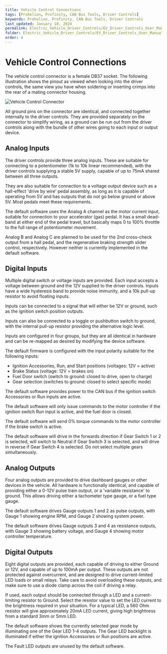 ```yaml
---
title: Vehicle Control Connections
tags: [Prohelion, Profinity, CAN Bus Tools, Driver Controls]
keywords: Prohelion, Profinity, CAN Bus Tools, Driver Controls
last_updated: January 10, 2024
permalink: Electric_Vehicle_Driver_Controls/EV_Driver_Controls_User_Manual/Vehicle_Control_Connections.html
folder: Electric_Vehicle_Driver_Controls/EV_Driver_Controls_User_Manual
order: 4
---
```


# Vehicle Control Connections 

The vehicle control connector is a female DB37 socket.  The following illustration shows the pinout as viewed when looking into the driver controls, the same view you have when soldering or inserting crimps into the rear of a mating connector housing.

![Vehicle Control Connector]({{site.dox.baseurl}}/images/Driver_Control/Vehicle_Control_Connections.png)

All ground pins on the connector are identical, and connected together internally to the driver controls.  They are provided separately on the connector to simplify wiring, as a ground can be run out from the driver controls along with the bundle of other wires going to each input or output device.

## Analog Inputs

The driver controls provide three analog inputs.  These are suitable for connecting to a potentiometer (1k to 10k linear recommended), with the driver controls supplying a stable 5V supply, capable of up to 75mA shared between all three outputs.

They are also suitable for connection to a voltage output device such as a hall-effect 'drive by wire' pedal assembly, as long as it is capable of operating from 5V and has outputs that do not go below ground or above 5V.  Most pedals meet these requirements.

The default software uses the Analog A channel as the motor current input, suitable for connection to your accelerator (gas) pedal.  It has a small dead-band at either end of the pedal travel, but basically maps 0 to 100% throttle to the full range of potentiometer movement.  

Analog B and Analog C are planned to be used for the 2nd cross-check output from a hall pedal, and the regenerative braking strength slider control, respectively.  However neither is currently implemented in the default software.

## Digital Inputs

Multiple digital switch or voltage inputs are provided.  Each input accepts a voltage between ground and the 12V supplied to the driver controls.  Inputs have a wide hysteresis band to provide noise immunity, and a 10k pull-up resistor to avoid floating inputs.  

Inputs can be connected to a signal that will either be 12V or ground, such as the ignition switch position outputs. 

Inputs can also be connected to a toggle or pushbutton switch to ground, with the internal pull-up resistor providing the alternative logic level.

Inputs are configured in four groups, but they are all identical in hardware and can be re-mapped as desired by modifying the device software.

The default firmware is configured with the input polarity suitable for the following inputs:
*   Ignition Accessories, Run, and Start positions (voltages: 12V = active)
*   Brake Status (voltage: 12V = brakes on)
*   Fuel Door switch (switch to ground: closed to drive, open to charge)
*   Gear selection (switches to ground: closed to select specific mode)

The default software provides power to the CAN bus if the ignition switch Accessories or Run inputs are active.

The default software will only issue commands to the motor controller if the ignition switch Run input is active, and the fuel door is closed.

The default software will send 0% torque commands to the motor controller if the brake switch is active.

The default software will drive in the forwards direction if Gear Switch 1 or 2 is selected, will switch to Neutral if Gear Switch 3 is selected, and will drive in reverse if Gear Switch 4 is selected.  Do not select multiple gears simultaneously.

## Analog Outputs

Four analog outputs are provided to drive dashboard gauges or other devices in the vehicle.  All hardware is functionally identical, and capable of providing either a 0-12V pulse train output, or a 'variable resistance' to ground.  This allows driving either a tachometer type gauge, or a fuel type gauge.

The default software drives Gauge outputs 1 and 2 as pulse outputs, with Gauge 1 showing engine RPM, and Gauge 2 showing system power.  

The default software drives Gauge outputs 3 and 4 as resistance outputs, with Gauge 3 showing battery voltage, and Gauge 4 showing motor controller temperature.

## Digital Outputs

Eight digital outputs are provided, each capable of driving to either Ground or 12V, and capable of up to 100mA per output.  These outputs are not protected against overcurrent, and are designed to drive current-limited LED loads or small relays.  Take care to avoid overloading these outputs, and make sure to use a diode clamp across the coil if driving a relay.

If used, each output should be connected through a LED and a current-limiting resistor to Ground.  Select the resistor value to set the LED current to the brightness required in your situation.  For a typical LED, a 560 Ohm resistor will give approximately 20mA LED current, giving high brightness from a standard 3mm or 5mm LED.

The default software shows the currently selected gear mode by illuminating one of the Gear LED 1-4 outputs.  The Gear LED backlight is illuminated if either the ignition Accessories or Run positions are active.

The Fault LED outputs are unused by the default software.


